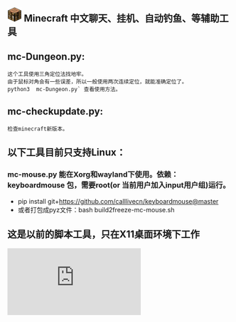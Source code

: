 ![工作台](mc-icon.png  "工作台") Minecraft 中文聊天、挂机、自动钓鱼、等辅助工具
----


## mc-Dungeon.py:

```
这个工具使用三角定位法找地牢。
由于鼠标对角会有一些误差，所以一般使用两次连续定位，就能准确定位了。
python3  mc-Dungeon.py` 查看使用方法。
```

## mc-checkupdate.py:
```
检查minecraft新版本。
```

## 以下工具目前只支持Linux：

### mc-mouse.py 能在Xorg和wayland下使用。依赖：keyboardmouse 包，需要root(or 当前用户加入input用户组)运行。

- pip install git+https://github.com/calllivecn/keyboardmouse@master
- 或者打包成pyz文件：bash build2freeze-mc-mouse.sh



## 这是以前的脚本工具，只在X11桌面环境下工作

![mc-shell-tools](https://github.com/calllivecn/mc-hangup/mc-shell-tools/README.md)

